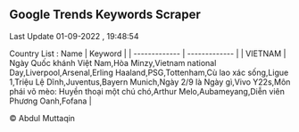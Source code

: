 

## Google Trends Keywords Scraper 
 
Last Update 01-09-2022 , 19:48:54

Country List :
 Name  | Keyword |
| ------------- | ------------- |
| VIETNAM | Ngày Quốc khánh Việt Nam,Hòa Minzy,Vietnam national Day,Liverpool,Arsenal,Erling Haaland,PSG,Tottenham,Cù lao xác sống,Ligue 1,Triệu Lệ Dĩnh,Juventus,Bayern Munich,Ngày 2/9 là Ngày gì,Vivo Y22s,Môn phái võ mèo: Huyền thoại một chú chó,Arthur Melo,Aubameyang,Diễn viên Phương Oanh,Fofana |



© Abdul Muttaqin 
